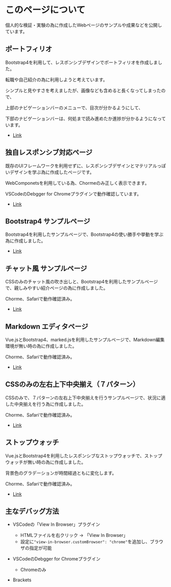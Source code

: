 # このページについて

個人的な検証・実験の為に作成したWebページのサンプルや成果などを公開しています。

## ポートフィリオ

Bootstrap4を利用して、レスポンシブデザインでポートフィリオを作成しました。

転職や自己紹介の為に利用しようと考えています。

シンプルと見やすさを考えましたが、画像なども含めると長くなってしまったので、

上部のナビゲーションバーのメニューで、目次が分かるようにして、

下部のナビゲーションバーは、何処まで読み進めたか進捗が分かるようになっています。

* [Link](https://kght6123.github.io/portfolio/index.html)

## 独自レスポンシブ対応ページ

既存のUIフレームワークを利用せずに、レスポンシブデザインとマテリアルっぽいデザインを学ぶ為に作成したページです。

WebComponetsを利用している為、Chormeのみ正しく表示できます。

VSCodeのDebgger for Chromeプラグインで動作確認しています。

* [Link](https://kght6123.github.io/simple/top.html)


## Bootstrap4 サンプルページ

Bootstrap4を利用したサンプルページで、Bootstrap4の使い勝手や挙動を学ぶ為に作成しました。

* [Link](https://kght6123.github.io/bootstrap4-sample/index.html)


## チャット風 サンプルページ

CSSのみのチャット風の吹き出しと、Bootstrap4を利用したサンプルページで、親しみやすい紹介ページの為に作成しました。

Chorme、Safariで動作確認済み。

* [Link](https://kght6123.github.io/balloon/index.html)

## Markdown エディタページ

Vue.jsとBootstrap4、marked.jsを利用したサンプルページで、Markdown編集環境が無い時の為に作成しました。

Chorme、Safariで動作確認済み。

* [Link](https://kght6123.github.io/vue/vue-marked.html)

## CSSのみの左右上下中央揃え（７パターン）

CSSのみで、７パターンの左右上下中央揃えを行うサンプルページで、状況に適した中央揃えを行う為に作成しました。

Chorme、Safariで動作確認済み。

* [Link](https://kght6123.github.io/css/centered.html)

## ストップウォッチ

Vue.jsとBootstrap4を利用したレスポンシブなストップウォッチで、ストップウォッチが無い時の為に作成しました。

背景色のグラデーションが時間経過ともに変化します。

Chorme、Safariで動作確認済み。

* [Link](https://kght6123.github.io/vue/vue-stopwatch.html)

## 主なデバッグ方法

* VSCodeの「View In Browser」プラグイン
	* HTMLファイルを右クリック -> 「View In Browser」
	* 設定に`"view-in-browser.customBrowser": "chrome"`を追加し、ブラウザの指定が可能

* VSCodeのDebgger for Chromeプラグイン
	* Chromeのみ

* Brackets

